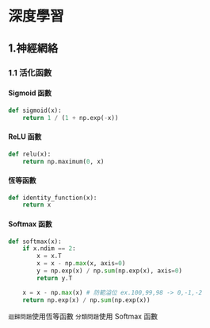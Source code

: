 # 深度學習

## 1.神經網絡

### 1.1 活化函數

#### Sigmoid 函數

```py
def sigmoid(x):
    return 1 / (1 + np.exp(-x))
```

#### ReLU 函數

```py
def relu(x):
    return np.maximum(0, x)
```

#### 恆等函數

```py
def identity_function(x):
    return x
```

#### Softmax 函數

```py
def softmax(x):
    if x.ndim == 2:
        x = x.T
        x = x - np.max(x, axis=0)
        y = np.exp(x) / np.sum(np.exp(x), axis=0)
        return y.T

    x = x - np.max(x) # 防範溢位 ex.100,99,98 -> 0,-1,-2
    return np.exp(x) / np.sum(np.exp(x))
```

`迴歸問題`使用恆等函數
`分類問題`使用 Softmax 函數
